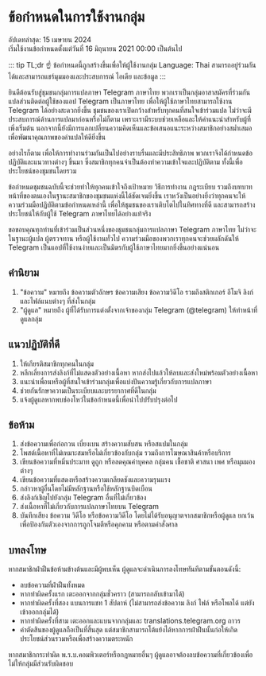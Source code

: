 # ข้อกำหนดในการใช้งานกลุ่ม
อัปเดทล่าสุด: 15 เมษายน 2024 <br/>
เริ่มใช้งานข้อกำหนดตั้งแต่วันที่ 16 มิถุนายน 2021 00:00 เป็นต้นไป

::: tip TL;dr
☝ ข้อกำหนดนี้ถูกสร้างขึ้นเพื่อให้ผู้ใช้งานกลุ่ม Language: Thai สามารถอยู่ร่วมกันได้และสามารถแชร์มุมมองและประสบการณ์ ไอเดีย และข้อมูล
:::

ยินดีต้อนรับสู่ชุมชนกลุ่มการแปลภาษา Telegram ภาษาไทย พวกเราเป็นกลุ่มอาสาสมัครที่ร่วมกันแปลส่วนติดต่อผู้ใช้ของแอป Telegram เป็นภาษาไทย เพื่อให้ผู้ใช้ภาษาไทยสามารถใช้งาน Telegram ได้อย่างสะดวกยิ่งขึ้น ชุมชนของเราเปิดกว้างสำหรับทุกคนที่สนใจเข้าร่วมแปล ไม่ว่าจะมีประสบการณ์ด้านการแปลมาก่อนหรือไม่ก็ตาม เพราะเรามีระบบช่วยเหลือและให้คำแนะนำสำหรับผู้ที่เพิ่งเริ่มต้น นอกจากนี้ยังมีการแลกเปลี่ยนความคิดเห็นและข้อเสนอแนะระหว่างสมาชิกอย่างสม่ำเสมอ เพื่อพัฒนาคุณภาพของคำแปลให้ดียิ่งขึ้น

อย่างไรก็ตาม เพื่อให้การทำงานร่วมกันเป็นไปอย่างราบรื่นและมีประสิทธิภาพ พวกเราจึงได้กำหนดข้อปฏิบัติและแนวทางต่างๆ ขึ้นมา ซึ่งสมาชิกทุกคนจำเป็นต้องทำความเข้าใจและปฏิบัติตาม ทั้งนี้เพื่อประโยชน์ของชุมชนโดยรวม

ข้อกำหนดชุมชนฉบับนี้จะช่วยทำให้ทุกคนเข้าใจถึงเป้าหมาย วิธีการทำงาน กฎระเบียบ รวมถึงบทบาทหน้าที่ของตนเองในฐานะสมาชิกของชุมชนแห่งนี้ได้ชัดเจนยิ่งขึ้น เราหวังเป็นอย่างยิ่งว่าทุกคนจะให้ความร่วมมือปฏิบัติตามข้อกำหนดเหล่านี้ เพื่อให้ชุมชนของเราเติบโตไปในทิศทางที่ดี และสามารถสร้างประโยชน์ให้กับผู้ใช้ Telegram ภาษาไทยได้อย่างแท้จริง

ขอขอบคุณทุกท่านที่เข้าร่วมเป็นส่วนหนึ่งของชุมชนกลุ่มการแปลภาษา Telegram ภาษาไทย ไม่ว่าจะในฐานะผู้แปล ผู้ตรวจทาน หรือผู้ใช้งานทั่วไป ความร่วมมือของพวกเราทุกคนจะช่วยผลักดันให้ Telegram เป็นแอปที่ใช้งานง่ายและเป็นมิตรกับผู้ใช้ภาษาไทยมากยิ่งขึ้นอย่างแน่นอน

## คำนิยาม
1. "ข้อความ" หมายถึง ข้อความตัวอักษร ข้อความเสียง ข้อความวิดีโอ รวมถึงสติกเกอร์ อีโมจิ ลิงก์ และไฟล์แนบต่างๆ ที่ส่งในกลุ่ม
1. "ผู้ดูแล" หมายถึง ผู้ที่ได้รับการแต่งตั้งจากเจ้าของกลุ่ม Telegram (@telegram) ให้ทำหน้าที่ดูแลกลุ่ม

## แนวปฏิบัติที่ดี

1. ให้เกียรติสมาชิกทุกคนในกลุ่ม
1. หลีกเลี่ยงการส่งลิงก์ที่ไม่แสดงตัวอย่างเนื้อหา หากส่งไปแล้วให้ลบและส่งใหม่พร้อมตัวอย่างเนื้อหา
1. แนะนำเพื่อนหรือผู้ที่สนใจเข้าร่วมกลุ่มเพื่อแบ่งปันความรู้เกี่ยวกับการแปลภาษา
1. ช่วยกันรักษาความเป็นระเบียบและบรรยากาศที่ดีในกลุ่ม
1. แจ้งผู้ดูแลหากพบช่องโหว่ในข้อกำหนดนี้เพื่อนำไปปรับปรุงต่อไป

## ข้อห้าม
1. ส่งข้อความเพื่อก่อกวน เบี่ยงเบน สร้างความสับสน หรือสแปมในกลุ่ม
1. โพสต์เนื้อหาที่ไม่เหมาะสมหรือไม่เกี่ยวข้องกับกลุ่ม รวมถึงการโฆษณาสินค้าหรือบริการ
1. เขียนข้อความที่หมิ่นประมาท ดูถูก หรือลดคุณค่าบุคคล กลุ่มคน เชื้อชาติ ศาสนา เพศ หรือมุมมองต่างๆ
1. เขียนข้อความที่แสดงหรือสร้างความเกลียดชังและความรุนแรง
1. กล่าวหาผู้อื่นโดยไม่มีหลักฐานหรือใช้หลักฐานบิดเบือน
1. ส่งลิงก์เชิญไปยังกลุ่ม Telegram อื่นที่ไม่เกี่ยวข้อง
1. ส่งเนื้อหาที่ไม่เกี่ยวกับการแปลภาษาไทยบน Telegram
1. บันทึกเสียง ข้อความ วิดีโอ หรือข้อความวิดีโอ โดยไม่ได้รับอนุญาตจากสมาชิกหรือผู้ดูแล ยกเว้นเพื่อป้องกันตัวเองจากการถูกโจมตีหรือคุกคาม หรือตามคำสั่งศาล

## บทลงโทษ
หากสมาชิกฝ่าฝืนข้อห้ามข้างต้นและมีผู้พบเห็น ผู้ดูแลจะดำเนินการลงโทษทันทีตามขั้นตอนดังนี้:
- ลบข้อความที่ฝ่าฝืนทั้งหมด
- หากทำผิดครั้งแรก เตะออกจากกลุ่มชั่วคราว (สามารถกลับเข้ามาได้)
- หากทำผิดครั้งที่สอง แบนการแชท 1 สัปดาห์ (ไม่สามารถส่งข้อความ ลิงก์ ไฟล์ หรือโพลได้ แต่ยังเข้าออกกลุ่มได้)
- หากทำผิดครั้งที่สาม เตะออกและแบนจากกลุ่มและ translations.telegram.org ถาวร
- คำตัดสินของผู้ดูแลถือเป็นที่สิ้นสุด แต่สมาชิกสามารถโต้แย้งได้หากการฝ่าฝืนนั้นก่อให้เกิดประโยชน์ส่วนรวมหรือเพื่อสร้างความตระหนัก

หากสมาชิกกระทำผิด พ.ร.บ.คอมพิวเตอร์หรือกฎหมายอื่นๆ ผู้ดูแลอาจต้องลบข้อความที่เกี่ยวข้องเพื่อไม่ให้กลุ่มมีส่วนรับผิดชอบ

